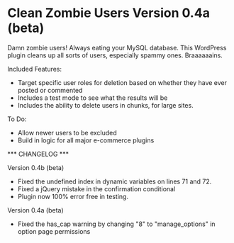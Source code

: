 Clean Zombie Users
Version 0.4a (beta)
==================

Damn zombie users! Always eating your MySQL database. This WordPress plugin cleans up all sorts of users, especially spammy ones. Braaaaaains. 

Included Features:

* Target specific user roles for deletion based on whether they have ever posted or commented
* Includes a test mode to see what the results will be
* Includes the ability to delete users in chunks, for large sites.

To Do:

* Allow newer users to be excluded
* Build in logic for all major e-commerce plugins

*** CHANGELOG ***

Version 0.4b (beta)
* Fixed the undefined index in dynamic variables on lines 71 and 72.
* Fixed a jQuery mistake in the confirmation conditional
* Plugin now 100% error free in testing.

Version 0.4a (beta)
* Fixed the has_cap warning by changing "8" to "manage_options" in option page permissions
